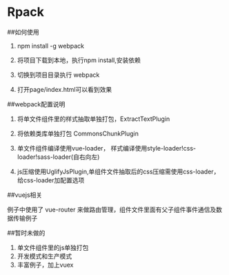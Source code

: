 # Rpack

##如何使用

1) npm install -g webpack

2) 将项目下载到本地，执行npm install,安装依赖

3) 切换到项目目录执行 webpack

4) 打开page/index.html可以看到效果

##webpack配置说明

1) 将单文件组件里的样式抽取单独打包，ExtractTextPlugin

2) 将依赖类库单独打包 CommonsChunkPlugin

3) 单文件组件编译使用vue-loader， 样式编译使用style-loader!css-loader!sass-loader(自右向左)

4) js压缩使用UglifyJsPlugin,单组件文件抽取后的css压缩需使用css-loader，给css-loader加配置选项

##vuejs相关

例子中使用了 vue-router 来做路由管理，组件文件里面有父子组件事件通信及数据传输例子

##暂时未做的

1) 单文件组件里的js单独打包
2) 开发模式和生产模式
3) 丰富例子，加上vuex
